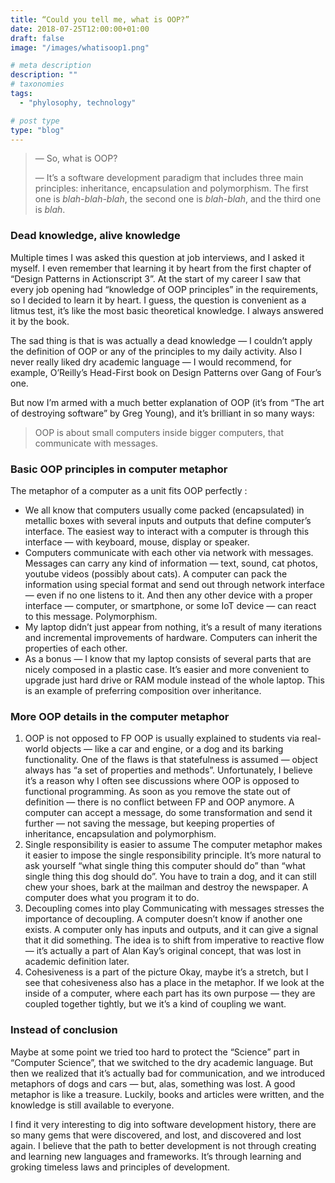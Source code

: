 ```yaml
---
title: “Could you tell me, what is OOP?”
date: 2018-07-25T12:00:00+01:00
draft: false
image: "/images/whatisoop1.png"

# meta description
description: ""
# taxonomies
tags:
  - "phylosophy, technology"

# post type
type: "blog"
---
```

> — So, what is OOP?
> 
> — It’s a software development paradigm that includes three main principles: inheritance, encapsulation and polymorphism. The first one is _blah-blah-blah_, the second one is _blah-blah_, and the third one is _blah_.

### Dead knowledge, alive knowledge
Multiple times I was asked this question at job interviews, and I asked it myself. I even remember that learning it by heart from the first chapter of “Design Patterns in Actionscript 3”. At the start of my career I saw that every job opening had “knowledge of OOP principles” in the requirements, so I decided to learn it by heart. I guess, the question is convenient as a litmus test, it’s like the most basic theoretical knowledge. I always answered it by the book.

The sad thing is that is was actually a dead knowledge — I couldn’t apply the definition of OOP or any of the principles to my daily activity. Also I never really liked dry academic language 
— I would recommend, for example, O’Reilly’s Head-First book on 
Design Patterns over Gang of Four’s one.

But now I’m armed with a much better explanation of OOP (it’s from “The art of destroying software” by Greg Young), and it’s brilliant in so many ways:

> OOP is about small computers inside bigger computers, that communicate with messages.

### Basic OOP principles in computer metaphor
The metaphor of a computer as a unit fits OOP perfectly :
* We all know that computers usually come packed (encapsulated) in metallic boxes with several inputs and outputs that define computer’s interface. The easiest way to interact with a computer is through this interface — with keyboard, mouse, display or speaker.
* Computers communicate with each other via network with messages. Messages can carry any kind of information — text, sound, cat photos, youtube videos (possibly about cats). A computer can pack the information using special format and send out through network interface — even if no one listens to it. And then any other device with a proper interface — computer, or smartphone, or some IoT device — can react to this message. Polymorphism.
* My laptop didn’t just appear from nothing, it’s a result of many iterations and incremental improvements of hardware. Computers can inherit the properties of each other.
* As a bonus — I know that my laptop consists of several parts that are nicely composed in a plastic case. It’s easier and more convenient to upgrade just hard drive or RAM module instead of the whole laptop. This is an example of preferring composition over inheritance.

### More OOP details in the computer metaphor
1. OOP is not opposed to FP
OOP is usually explained to students via real-world objects — like a car and engine, or a dog and its barking functionality. One of the flaws is that statefulness is assumed — object always has “a set of properties and methods”. Unfortunately, I believe it’s a reason why I often see discussions where OOP is opposed to functional programming.
As soon as you remove the state out of definition — there is no conflict between FP and OOP anymore. A computer can accept a message, do some transformation and send it further — not saving the message, but keeping properties of inheritance, encapsulation and polymorphism.
2. Single responsibility is easier to assume
The computer metaphor makes it easier to impose the single responsibility principle. It’s more natural to ask yourself “what single thing this computer should do” than “what single thing this dog should do”. You have to train a dog, and it can still chew your shoes, bark at the mailman and destroy the newspaper. A computer does what you program it to do.
3. Decoupling comes into play
Communicating with messages stresses the importance of decoupling. A computer doesn’t know if another one exists. A computer only has inputs and outputs, and it can give a signal that it did something. The idea is to shift from imperative to reactive flow— it’s actually a part of Alan Kay’s original concept, that was lost in academic definition later.
4. Cohesiveness is a part of the picture
Okay, maybe it’s a stretch, but I see that cohesiveness also has a place in the metaphor. If we look at the inside of a computer, where each part has its own purpose — they are coupled together tightly, but we it’s a kind of coupling we want.
### Instead of conclusion
Maybe at some point we tried too hard to protect the “Science” part in “Computer Science”, that we switched to the dry academic language. But then we realized that it’s actually bad for communication, and we introduced metaphors of dogs and cars — but, alas, something was lost. A good metaphor is like a treasure. Luckily, books and articles were written, and the knowledge is still available to everyone.

I find it very interesting to dig into software development history, there are so many gems that were discovered, and lost, and discovered and lost again. I believe that the path to better development is not through creating and learning new languages and frameworks. It’s through learning and groking timeless laws and principles of development.